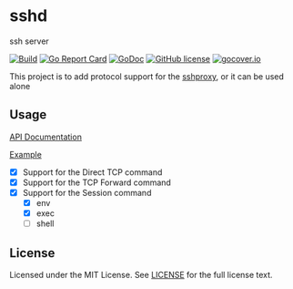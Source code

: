 # sshd

ssh server

[![Build](https://github.com/wzshiming/sshd/actions/workflows/go-cross-build.yml/badge.svg)](https://github.com/wzshiming/sshd/actions/workflows/go-cross-build.yml)
[![Go Report Card](https://goreportcard.com/badge/github.com/wzshiming/sshd)](https://goreportcard.com/report/github.com/wzshiming/sshd)
[![GoDoc](https://godoc.org/github.com/wzshiming/sshd?status.svg)](https://godoc.org/github.com/wzshiming/sshd)
[![GitHub license](https://img.shields.io/github/license/wzshiming/sshd.svg)](https://github.com/wzshiming/sshd/blob/master/LICENSE)
[![gocover.io](https://gocover.io/_badge/github.com/wzshiming/sshd)](https://gocover.io/github.com/wzshiming/sshd)

This project is to add protocol support for the [sshproxy](https://github.com/wzshiming/sshproxy), or it can be used alone

## Usage

[API Documentation](https://godoc.org/github.com/wzshiming/sshd)

[Example](https://github.com/wzshiming/sshd/blob/master/cmd/sshd/main.go)

- [x] Support for the Direct TCP command
- [x] Support for the TCP Forward command
- [x] Support for the Session command
  - [x] env
  - [x] exec
  - [ ] shell

## License

Licensed under the MIT License. See [LICENSE](https://github.com/wzshiming/sshd/blob/master/LICENSE) for the full license text.
